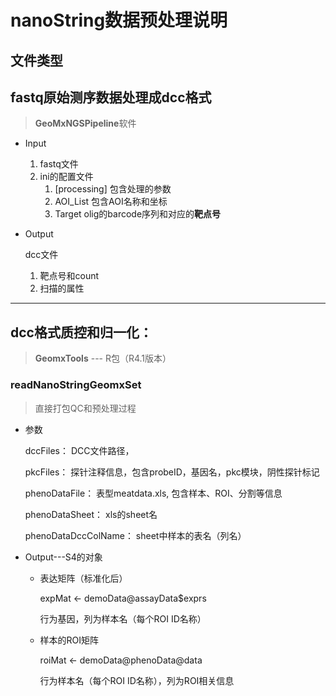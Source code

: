 # nanoString数据预处理说明

## 文件类型

## fastq原始测序数据处理成dcc格式

> **GeoMxNGSPipeline**软件

- Input

  1. fastq文件
  2. ini的配置文件
     1. [processing] 包含处理的参数
     2. AOI_List 包含AOI名称和坐标
     3. Target olig的barcode序列和对应的**靶点号**

- Output

  dcc文件

   	1. 靶点号和count
   	2. 扫描的属性

---

## dcc格式质控和归一化：

> **GeomxTools** --- R包（R4.1版本）

### readNanoStringGeomxSet 

> 直接打包QC和预处理过程

- 参数

  dccFiles： DCC文件路径，

  pkcFiles： 探针注释信息，包含probeID，基因名，pkc模块，阴性探针标记

  phenoDataFile： 表型meatdata.xls, 包含样本、ROI、分割等信息

  phenoDataSheet： xls的sheet名

  phenoDataDccColName： sheet中样本的表名（列名）

- Output---S4的对象

  - 表达矩阵（标准化后）

    expMat <- demoData@assayData$exprs

    行为基因，列为样本名（每个ROI ID名称）

  - 样本的ROI矩阵

    roiMat <- demoData@phenoData@data

    行为样本名（每个ROI ID名称），列为ROI相关信息

